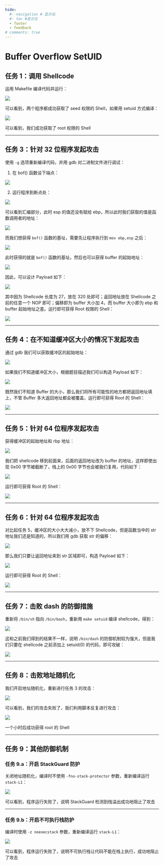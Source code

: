 ```yaml
---
hide:
  #- navigation # 显示右
  #- toc #显示左
  - footer
  - feedback
# comments: true
---  
```


# Buffer Overflow SetUID

## 任务 1：调用 Shellcode

运用 Makefile 编译代码并运行：

![](../../../../../assets/Pasted%20image%2020250715132303.png)

可以看到，两个程序都成功获取了 seed 权限的 Shell，如果用 setuid 方式编译：

![](../../../../../assets/Pasted%20image%2020250715132218.png)

可以看到，我们成功获取了 root 权限的 Shell
***
## 任务 3：针对 32 位程序发起攻击

使用 `-g` 选项重新编译代码，并用 gdb 对二进制文件进行调试：

1. 在 bof() 函数设下端点：

![](../../../../../assets/Pasted%20image%2020250715133513.png)

2. 运行程序到断点处：

![](../../../../../assets/Pasted%20image%2020250715133545.png)

可以看到汇编部分，此时 esp 的值还没有赋给 ebp，所以此时我们获取的值是函数调用者的地址：

![](../../../../../assets/Pasted%20image%2020250715133858.png)

而我们想获得 `bof()` 函数的基址，需要先让程序执行到 `mov ebp,esp` 之后：

![](../../../../../assets/Pasted%20image%2020250715134216.png)

此时获得的就是 `bof()` 函数的基址，然后也可以获得 buffer 的起始地址：

![](../../../../../assets/Pasted%20image%2020250715134331.png)

因此，可以设计 Payload 如下：

![](../../../../../assets/Pasted%20image%2020250715150217.png)

其中因为 Shellcode 长度为 27，放在 320 处即可；返回地址放在 Shellcode 之前的任意一个 NOP 即可；偏移即为 buffer 大小加 4，而 buffer 大小即为 ebp 和 buffer 起始地址之差。运行即可获得 Root 权限的 Shell：

![](../../../../../assets/Pasted%20image%2020250715150020.png)
***
## 任务 4：在不知道缓冲区大小的情况下发起攻击

通过 gdb 我们可以获取缓冲区的起始地址：

![](../../../../../assets/Pasted%20image%2020250715151459.png)

如果我们不知道缓冲区大小，根据题目描述我们可以构造 Payload 如下：

![](../../../../../assets/Pasted%20image%2020250715151905.png)

既然我们不知道 Buffer 的大小，那么我们将所有可能性的地方都把返回地址填上，不管 Buffer 多大返回地址都会被覆盖，运行即可获得 Root 的 Shell：

![](../../../../../assets/Pasted%20image%2020250715151814.png)
***
## 任务 5：针对 64 位程序发起攻击

获得缓冲区的起始地址和 rbp 地址：

![](../../../../../assets/Pasted%20image%2020250715153456.png)

我们把 shellcode 移到前面来，后面的返回地址改为 buffer 的地址，这样即使出现 0x00 字节被截断了，栈上的 0x00 字节也会被我们复用，代码如下：

![](../../../../../assets/Pasted%20image%2020250715160151.png)

运行即可获得 Root 的 Shell：

![](../../../../../assets/Pasted%20image%2020250715160106.png)
***
## 任务 6：针对 64 位程序发起攻击

对比起任务 5，缓冲区的大小大大减小，放不下 Shellcode，但是函数当中的 str 地址我们还是知道的，所以我们用 gdb 获取 str 的偏移：

![](../../../../../assets/Pasted%20image%2020250715161923.png)

那么我们只要让返回地址来到 str 区域即可，构造 Payload 如下：

![](../../../../../assets/Pasted%20image%2020250715162452.png)

运行即可获得 Root 的 Shell：

![](../../../../../assets/Pasted%20image%2020250715162427.png)
***
## 任务 7：击败 dash 的防御措施

重新将 `/bin/sh` 指向 `/bin/bash`，重新用 `make setuid` 编译 shellcode，得到：

![](../../../../../assets/Pasted%20image%2020250715162947.png)

这和之前我们得到的结果不一样，说明 `/bin/dash` 的防御机制较为强大，但是我们只要在 shellcode 之前添加上 setuid(0) 的代码，即可攻破：

![](../../../../../assets/Pasted%20image%2020250715163326.png)
***
## 任务 8：击败地址随机化

我们开启地址随机化，重新进行任务 3 的攻击：

![](../../../../../assets/Pasted%20image%2020250715165204.png)

可以看到，我们的攻击失败了，我们利用脚本反复进行攻击：

![](../../../../../assets/Pasted%20image%2020250715175318.png)

一个小时后成功获得 root 的 Shell
***
## 任务 9：其他防御机制

### 任务 9.a：开启 StackGuard 防护

关闭地址随机化，编译时不使用 `-fno-stack-protector` 参数，重新编译运行 `stack-L1`：

![](../../../../../assets/Pasted%20image%2020250715184003.png)

可以看到，程序运行失败了，说明 StackGuard 检测到栈溢出成功地阻止了攻击
***
### 任务 9.b：开启不可执行栈防护

编译时使用 `-z noexecstack` 参数，重新编译运行 `stack-L1`：

![](../../../../../assets/Pasted%20image%2020250715184516.png)

可以看到，程序运行失败了，说明不可执行栈让代码不能在栈上执行，成功地阻止了攻击




